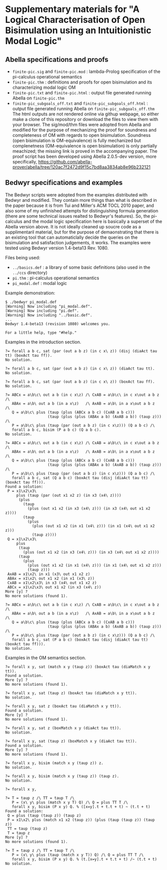 # Supplementary materials for "A Logical Characterisation of Open Bisimulation using an Intuitionistic Modal Logic"

## Abella specifications and proofs
 * `finite-pic.sig` and `finite-pic.mod` : lambda-Prolog specification of the pi-calculus operational semantics
 * `finite-pic.thm` : definitions and proofs for open bisimulation and its characterizing modal logic OM
 * `finite-pic.txt` and `finite-pic.html` : output file generated running Abella on `finite-pic.thm`
 * `finite-pic_subgoals_off.txt` and `finite-pic_subgoals_off.html` : output file generated running Abella on `finite-pic_subgoals_off.thm`
The html outputs are not rendered online via githup webpage, so either make a clone of this repository or download the files to view them with your browser. The sig/mod/thm files were adopted from Abella and modified for the purpose of mechanizing the proof for soundness and completeness of OM with regards to open bisimulation. Soundness (open bisimulation is OM-equivalence) is fully mechanized but complenetness (OM-equivalence is open bisimulation) is only partially meachized; the missing link is proved in the accompanying paper. The proof script has been developed using Abella 2.0.5-dev version, more specifically, https://github.com/abella-prover/abella/tree/120ac7f2472d9f15c7bd8aa3834ab8e96b232121

## Bedwyr specifications and examples
The Bedwyr scripts were adopted from the examples distributed with Bedwyr and modified.  They contain more things than what is described in the paper because it is from Tui and Miller's ACM TOCL 2010 paper, and also some of my unfinished attempts for distinguishing formula generation (there are some technical issues realted to Bedwyr's features). So, the pi-calculus and the modal logic specification here is basically a superset of the Abella version above. It is not ideally cleaned up soucre code as a supplimentaril material, but for the purpose of demaonstrating that there is an existing tool that can automaticlally decide the queries on the bisimulation and satisfaction judgements, it works. The examples were tested using Bedwyr version 1.4-beta13 Rev. 1080.

Files being used:
  * `../basics.def` : a library of some basic definitions (also used in the `../ccs` directory)
  * `pi.thm` : pi-calculus operational semantics 
  * `pi_modal.def` : modal logic

Example demonstration:
```
$ ./bedwyr pi_modal.def
[Warning] Now including "pi_modal.def".
[Warning] Now including "pi.def".
[Warning] Now including "../basic.def".
...
Bedwyr 1.4-beta13 (revision 1080) welcomes you.

For a little help, type "#help."
```
Examples in the introduction section.
```
?= forall a b c, sat (par (out a b z) (in c x\ z)) (disj (diaAct tau tt) (boxAct tau ff)).
No solution.

?= forall a b c, sat (par (out a b z) (in c x\ z)) (diaAct tau tt).
No solution.

?= forall a b c, sat (par (out a b z) (in c x\ z)) (boxAct tau ff).
No solution.

?= ABCx = a\b\c\ out a b (in c x\z) /\ CxAB = a\b\c\ in c x\out a b z /\
   ABAx = a\b\ out a b (in a x\z)   /\ AxAB = a\b\ in a x\out a b z   /\
   Q = a\b\c\ plus (taup (plus (ABCx a b c) (CxAB a b c)))
                   (taup (plus (plus (ABAx a b) (AxAB a b)) (taup z))) /\
   P = a\b\c\ plus (taup (par (out a b z) (in c x\z))) (Q a b c) /\
   forall a b c, bisim (P a b c) (Q a b c).
No solution.

?= ABCx = a\b\c\ out a b (in c x\z) /\ CxAB = a\b\c\ in c x\out a b z /\
   ABAx = a\b\ out a b (in a x\z)   /\ AxAB = a\b\ in a x\out a b z   /\
   Q = a\b\c\ plus (taup (plus (ABCx a b c) (CxAB a b c)))
                   (taup (plus (plus (ABAx a b) (AxAB a b)) (taup z))) /\
   P = a\b\c\ plus (taup (par (out a b z) (in c x\z))) (Q a b c) /\
   forall a b c, sat (Q a b c) (boxAct tau (disj (diaAct tau tt) (boxAct tau ff))).
Found a solution:
 P = x1\x2\x3\
     plus (taup (par (out x1 x2 z) (in x3 (x4\ z))))
      (plus
        (taup
          (plus (out x1 x2 (in x3 (x4\ z))) (in x3 (x4\ out x1 x2 z))))
        (taup
          (plus
            (plus (out x1 x2 (in x1 (x4\ z))) (in x1 (x4\ out x1 x2 z)))
            (taup z))))
 Q = x1\x2\x3\
     plus
      (taup
        (plus (out x1 x2 (in x3 (x4\ z))) (in x3 (x4\ out x1 x2 z))))
      (taup
        (plus
          (plus (out x1 x2 (in x1 (x4\ z))) (in x1 (x4\ out x1 x2 z)))
          (taup z)))
 AxAB = x1\x2\ in x1 (x3\ out x1 x2 z)
 ABAx = x1\x2\ out x1 x2 (in x1 (x3\ z))
 CxAB = x1\x2\x3\ in x3 (x4\ out x1 x2 z)
 ABCx = x1\x2\x3\ out x1 x2 (in x3 (x4\ z))
More [y] ? 
No more solutions (found 1).

?= ABCx = a\b\c\ out a b (in c x\z) /\ CxAB = a\b\c\ in c x\out a b z /\
   ABAx = a\b\ out a b (in a x\z)   /\ AxAB = a\b\ in a x\out a b z   /\
   Q = a\b\c\ plus (taup (plus (ABCx a b c) (CxAB a b c)))
                   (taup (plus (plus (ABAx a b) (AxAB a b)) (taup z))) /\
   P = a\b\c\ plus (taup (par (out a b z) (in c x\z))) (Q a b c) /\
   forall a b c, sat (P a b c) (boxAct tau (disj (diaAct tau tt) (boxAct tau ff))).
No solution.
```
Examples in the OM semantics section.
```
?= forall x y, sat (match x y (taup z)) (boxAct tau (diaMatch x y tt)).
Found a solution.
More [y] ? 
No more solutions (found 1).

?= forall x y, sat (taup z) (boxAct tau (diaMatch x y tt)).
No solution.

?= forall x y, sat z (boxAct tau (diaMatch x y tt)).
Found a solution.
More [y] ? 
No more solutions (found 1).

?= forall x y, sat z (boxMatch x y (diaAct tau tt)).
No solution.

?= forall x y, sat (taup z) (boxMatch x y (diaAct tau tt)).
Found a solution.
More [y] ? 
No more solutions (found 1).

?= forall x y, bisim (match x y (taup z)) z.
No solution.

?= forall x y, bisim (match x y (taup z)) (taup z).
No solution.

?= forall x y, 

?= T = taup z /\ TT = taup T /\
   P = (x\ y\ plus (match x y T) Q) /\ Q = plus TT T /\
   forall x y, bisim (P x y) Q. % ([x=y].t + t.t + t) ~ (t.t + t)
Found a solution:
 Q = plus (taup (taup z)) (taup z)
 P = x1\x2\ plus (match x1 x2 (taup z)) (plus (taup (taup z)) (taup z))
 TT = taup (taup z)
 T = taup z
More [y] ? 
No more solutions (found 1).

?= T = taup z /\ TT = taup T /\
   P = (x\ y\ plus (taup (match x y T)) Q) /\ Q = plus TT T /\
   forall x y, bisim (P x y) Q. % (t.[x=y].t + t.t + t) /~ (t.t + t)
No solution.
```
